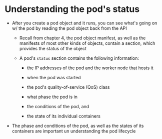 # Understanding the pod's status

* After you create a pod object and it runs, you can see what's going on w/ the pod by reading the pod object back from the API

  * Recall from chapter 4, the pod object manifest, as well as the manifests of most other kinds of objects, contain a section, which provides the status of the object

  * A pod's `status` section contains the following information:

    * the IP addresses of the pod and the worker node that hosts it

    * when the pod was started

    * the pod's quality-of-service (QoS) class

    * what phase the pod is in

    * the conditions of the pod, and

    * the state of its individual containers

* The phase and conditions of the pod, as well as the states of its containers are important un understanding the pod lifecycle
